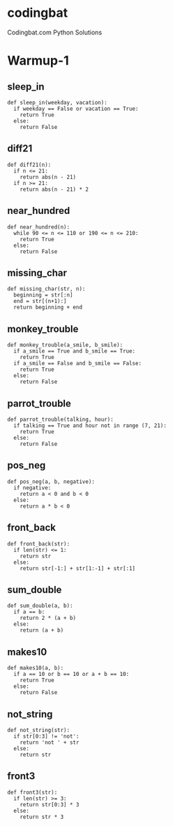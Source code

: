 # codingbat
Codingbat.com Python Solutions

# Warmup-1

## sleep_in
```
def sleep_in(weekday, vacation):
  if weekday == False or vacation == True:
    return True
  else:
    return False
```
## diff21
```
def diff21(n):
  if n <= 21:
    return abs(n - 21)
  if n >= 21:
    return abs(n - 21) * 2
```
## near_hundred
```
def near_hundred(n):
  while 90 <= n <= 110 or 190 <= n <= 210:
    return True
  else:
    return False
```
## missing_char
```
def missing_char(str, n):
  beginning = str[:n]
  end = str[(n+1):]
  return beginning + end
```
## monkey_trouble
```
def monkey_trouble(a_smile, b_smile):
  if a_smile == True and b_smile == True:
    return True
  if a_smile == False and b_smile == False:
    return True
  else:
    return False
```
## parrot_trouble
```
def parrot_trouble(talking, hour):
  if talking == True and hour not in range (7, 21):
    return True
  else:
    return False
```
## pos_neg
```
def pos_neg(a, b, negative):
  if negative:
    return a < 0 and b < 0
  else:
    return a * b < 0
```
## front_back
```
def front_back(str):
  if len(str) <= 1:
    return str
  else:
    return str[-1:] + str[1:-1] + str[:1]
```
## sum_double
```
def sum_double(a, b):
  if a == b:
    return 2 * (a + b)
  else:
    return (a + b)
```
## makes10
```
def makes10(a, b):
  if a == 10 or b == 10 or a + b == 10:
    return True
  else:
    return False
```
## not_string
```
def not_string(str):
  if str[0:3] != 'not':
    return 'not ' + str
  else:
    return str
```
## front3
```
def front3(str):
  if len(str) >= 3:
    return str[0:3] * 3
  else: 
    return str * 3
```